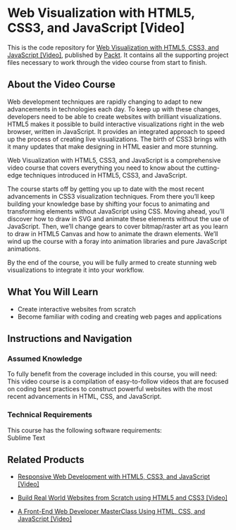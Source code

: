 # Web Visualization with HTML5, CSS3, and JavaScript [Video]
This is the code repository for [Web Visualization with HTML5, CSS3, and JavaScript [Video]](https://www.packtpub.com/web-development/web-visualization-html5-css3-and-javascript-video?utm_source=github&utm_medium=repository&utm_campaign=9781785880971), published by [Packt](https://www.packtpub.com/?utm_source=github). It contains all the supporting project files necessary to work through the video course from start to finish.
## About the Video Course
Web development techniques are rapidly changing to adapt to new advancements in technologies each day. To keep up with these changes, developers need to be able to create websites with brilliant visualizations. HTML5 makes it possible to build interactive visualizations right in the web browser, written in JavaScript. It provides an integrated approach to speed up the process of creating live visualizations. The birth of CSS3 brings with it many updates that make designing in HTML easier and more stunning. 

Web Visualization with HTML5, CSS3, and JavaScript is a comprehensive video course that covers everything you need to know about the cutting-edge techniques introduced in HTML5, CSS3, and JavaScript. 

The course starts off by getting you up to date with the most recent advancements in CSS3 visualization techniques. From there you’ll keep building your knowledge base by shifting your focus to animating and transforming elements without JavaScript using CSS. Moving ahead, you’ll discover how to draw in SVG and animate these elements without the use of JavaScript. Then, we’ll change gears to cover bitmap/raster art as you learn to draw in HTML5 Canvas and how to animate the drawn elements. We’ll wind up the course with a foray into animation libraries and pure JavaScript animations.

By the end of the course, you will be fully armed to create stunning web visualizations to integrate it into your workflow.

<H2>What You Will Learn</H2>
<DIV class=book-info-will-learn-text>
<UL>
<LI>Create interactive websites from scratch 
<LI>Become familiar with coding and creating web pages and applications </LI></UL></DIV>

## Instructions and Navigation
### Assumed Knowledge
To fully benefit from the coverage included in this course, you will need:<br/>
This video course is a compilation of easy-to-follow videos that are focused on coding best practices to construct powerful websites with the most recent advancements in HTML, CSS, and JavaScript.
### Technical Requirements
This course has the following software requirements:<br/>
Sublime Text

## Related Products
* [Responsive Web Development with HTML5, CSS3, and JavaScript [Video]](https://www.packtpub.com/web-development/responsive-web-development-html5-css3-and-javascript-video?utm_source=github&utm_medium=repository&utm_campaign=9781788628365)

* [Build Real World Websites from Scratch using HTML5 and CSS3 [Video]](https://www.packtpub.com/web-development/build-real-world-websites-scratch-using-html5-and-css3-video?utm_source=github&utm_medium=repository&utm_campaign=9781789343632)

* [A Front-End Web Developer MasterClass Using HTML, CSS, and JavaScript [Video]](https://www.packtpub.com/web-development/front-end-web-developer-masterclass-using-html-css-and-javascript-video?utm_source=github&utm_medium=repository&utm_campaign=9781789803358)

